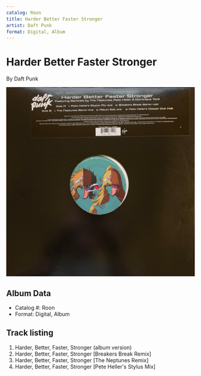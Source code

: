 ```yaml
---
catalog: Roon
title: Harder Better Faster Stronger
artist: Daft Punk
format: Digital, Album
---
```


# Harder Better Faster Stronger

By Daft Punk

![](../../assets/albumcovers/Daft_Punk-Harder_Better_Faster_Stronger.png)

## Album Data

- Catalog #: Roon
- Format: Digital, Album


## Track listing


1. Harder, Better, Faster, Stronger (album version)
2. Harder, Better, Faster, Stronger [Breakers Break Remix]
3. Harder, Better, Faster, Stronger [The Neptunes Remix]
4. Harder, Better, Faster, Stronger [Pete Heller's Stylus Mix]

